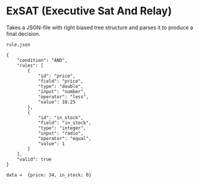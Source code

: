 # ExSAT (Executive Sat And Relay)

Takes a JSON-file with right biased tree structure and parses it to produce a final decision.

```
rule.json

{
    "condition": "AND",
    "rules": [
        {
            "id": "price",
            "field": "price",
            "type": "double",
            "input": "number",
            "operator": "less",
            "value": 10.25
        },
        {
            "id": "in_stock",
            "field": "in_stock",
            "type": "integer",
            "input": "radio",
            "operator": "equal",
            "value": 1
        }
    ],
    "valid": true
}

data =  {price: 34, in_stock: 0}
```